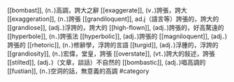 [[bombast]], (n．)高調，誇大之辭 
[[exaggerate]], (v．)誇張，誇大 
[[exaggeration]], (n．)誇張 
[[grandiloquent]], ad.j（語言等）誇張的，誇大的 
[[grandiose]], (adj．)浮誇的，誇大的 
[[high-flown]], (adj．)誇張的，好高騖遠的 
[[hyperbole]], (n．)誇張法 
[[hyperbolic]], (adj．)誇張的 
[[magniloquent]], (adj．)誇張的 
[[rhetoric]], (n．)修辭學，浮誇的言語 
[[turgid]], (adj．)浮腫的，浮誇的 
[[grandiosity]], (n．)宏偉，堂皇，誇張 
[[overstate]], (vt．)誇大的敍述，誇張 
[[stilted]], (adj．)（文章，談話）不自然的 
[[bombastic]], (adj．)唱高調的 
[[fustian]], (n．)空洞的話，無意義的高調 
#category
